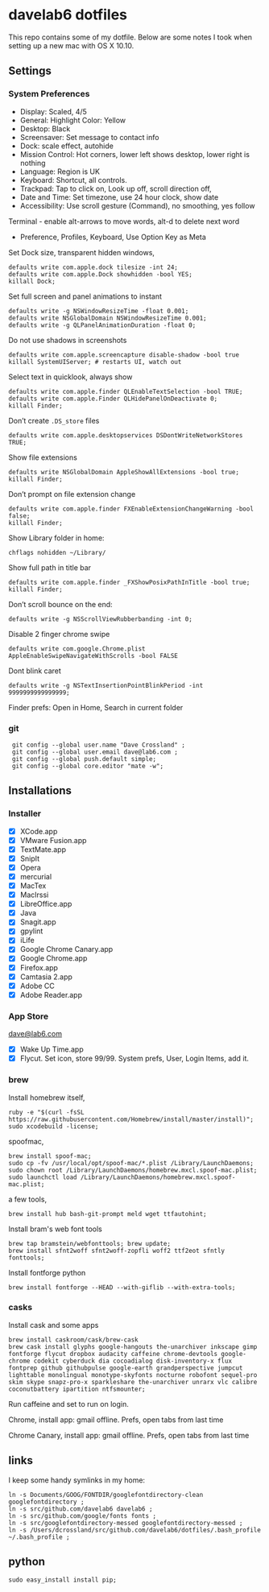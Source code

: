 # davelab6 dotfiles

This repo contains some of my dotfile.
Below are some notes I took when setting up a new mac with OS X 10.10.

## Settings

### System Preferences

* Display: Scaled, 4/5
* General: Highlight Color: Yellow
* Desktop: Black
* Screensaver: Set message to contact info
* Dock: scale effect, autohide
* Mission Control: Hot corners, lower left shows desktop, lower right is nothing
* Language: Region is UK
* Keyboard: Shortcut, all controls. 
* Trackpad: Tap to click on, Look up off, scroll direction off, 
* Date and Time: Set timezone, use 24 hour clock, show date
* Accessibility: Use scroll gesture (Command), no smoothing, yes follow

Terminal - enable alt-arrows to move words, alt-d to delete next word
* Preference, Profiles, Keyboard, Use Option Key as Meta

Set Dock size, transparent hidden windows, 

    defaults write com.apple.dock tilesize -int 24; 
    defaults write com.apple.Dock showhidden -bool YES;
    killall Dock;

Set full screen and panel animations to instant

    defaults write -g NSWindowResizeTime -float 0.001;
    defaults write NSGlobalDomain NSWindowResizeTime 0.001;
    defaults write -g QLPanelAnimationDuration -float 0;

Do not use shadows in screenshots

    defaults write com.apple.screencapture disable-shadow -bool true
    killall SystemUIServer; # restarts UI, watch out

Select text in quicklook, always show 

    defaults write com.apple.finder QLEnableTextSelection -bool TRUE;
    defaults write com.apple.Finder QLHidePanelOnDeactivate 0;
    killall Finder;

Don’t create `.DS_store` files

    defaults write com.apple.desktopservices DSDontWriteNetworkStores TRUE;

Show file extensions

    defaults write NSGlobalDomain AppleShowAllExtensions -bool true;
    killall Finder;

Don’t prompt on file extension change

    defaults write com.apple.finder FXEnableExtensionChangeWarning -bool false;
    killall Finder;

Show Library folder in home:

    chflags nohidden ~/Library/

Show full path in title bar

    defaults write com.apple.finder _FXShowPosixPathInTitle -bool true;
    killall Finder;

Don’t scroll bounce on the end: 

    defaults write -g NSScrollViewRubberbanding -int 0;


Disable 2 finger chrome swipe

    defaults write com.google.Chrome.plist AppleEnableSwipeNavigateWithScrolls -bool FALSE

Dont blink caret

    defaults write -g NSTextInsertionPointBlinkPeriod -int 9999999999999999;

Finder prefs: Open in Home, Search in current folder

### git

     git config --global user.name "Dave Crossland" ;
     git config --global user.email dave@lab6.com ;
     git config --global push.default simple;
     git config --global core.editor "mate -w";

## Installations

### Installer

- [x] XCode.app
- [x] VMware Fusion.app
- [x] TextMate.app
- [x] SnipIt
- [x] Opera
- [x] mercurial
- [x] MacTex
- [x] MacIrssi
- [x] LibreOffice.app
- [x] Java
- [x] Snagit.app
- [x] gpylint
- [x] iLife
- [x] Google Chrome Canary.app
- [x] Google Chrome.app
- [x] Firefox.app
- [x] Camtasia 2.app
- [x] Adobe CC
- [x] Adobe Reader.app

### App Store

dave@lab6.com
- [x] Wake Up Time.app
- [x] Flycut. Set icon, store 99/99. System prefs, User, Login Items, add it. 

### brew

Install homebrew itself,

    ruby -e "$(curl -fsSL https://raw.githubusercontent.com/Homebrew/install/master/install)";
    sudo xcodebuild -license;

spoofmac,

    brew install spoof-mac;
    sudo cp -fv /usr/local/opt/spoof-mac/*.plist /Library/LaunchDaemons;
    sudo chown root /Library/LaunchDaemons/homebrew.mxcl.spoof-mac.plist;
    sudo launchctl load /Library/LaunchDaemons/homebrew.mxcl.spoof-mac.plist;

a few tools,

    brew install hub bash-git-prompt meld wget ttfautohint;

Install bram's web font tools 

    brew tap bramstein/webfonttools; brew update; 
    brew install sfnt2woff sfnt2woff-zopfli woff2 ttf2eot sfntly fonttools; 

Install fontforge python

    brew install fontforge --HEAD --with-giflib --with-extra-tools;

### casks

Install cask and some apps

    brew install caskroom/cask/brew-cask
    brew cask install glyphs google-hangouts the-unarchiver inkscape gimp fontforge flycut dropbox audacity caffeine chrome-devtools google-chrome codekit cyberduck dia cocoadialog disk-inventory-x flux fontprep github githubpulse google-earth grandperspective jumpcut lighttable monolingual monotype-skyfonts nocturne robofont sequel-pro skim skype snapz-pro-x sparkleshare the-unarchiver unrarx vlc calibre coconutbattery ipartition ntfsmounter;

Run caffeine and set to run on login.

Chrome, install app: gmail offline. Prefs, open tabs from last time

Chrome Canary, install app: gmail offline. Prefs, open tabs from last time

## links

I keep some handy symlinks in my home:

    ln -s Documents/GOOG/FONTDIR/googlefontdirectory-clean googlefontdirectory ;
    ln -s src/github.com/davelab6 davelab6 ;
    ln -s src/github.com/google/fonts fonts ;
    ln -s src/googlefontdirectory-messed googlefontdirectory-messed ;
    ln -s /Users/dcrossland/src/github.com/davelab6/dotfiles/.bash_profile ~/.bash_profile ;

## python

    sudo easy_install install pip;
